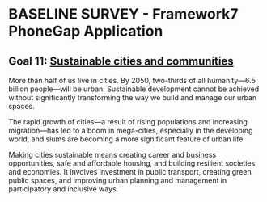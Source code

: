# BASELINE SURVEY - Framework7 PhoneGap Application 
		
## Goal 11: [Sustainable cities and communities](https://www.undp.org/content/undp/en/home/sustainable-development-goals/goal-11-sustainable-cities-and-communities.html)

More than half of us  live in cities. By 2050, two-thirds of all humanity—6.5 billion people—will be urban. Sustainable development cannot be achieved without significantly transforming the way we build and manage our urban spaces.

The rapid growth of cities—a result of rising populations and increasing migration—has led to a boom in mega-cities, especially in the developing world, and slums are becoming a more significant feature of urban life.

Making cities sustainable means creating career and business opportunities, safe and affordable housing, and building resilient societies and economies. It involves investment in public transport, creating green public spaces, and improving urban planning and management in participatory and inclusive ways.


  